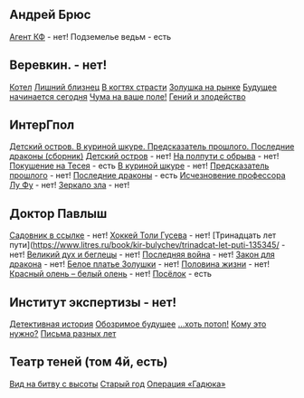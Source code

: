 ## Андрей Брюс
[Агент КФ](https://www.litres.ru/book/kir-bulychev/agent-kf-139023/) - нет!
Подземелье ведьм - есть

## Веревкин. - нет!
[Котел](https://www.litres.ru/book/kir-bulychev/kotel-135408/)
[Лишний близнец](https://www.litres.ru/book/kir-bulychev/lishniy-bliznec-135437/)
[В когтях страсти](https://www.litres.ru/book/kir-bulychev/v-kogtyah-strasti-135419/)
[Золушка на рынке](https://www.litres.ru/book/kir-bulychev/zolushka-na-rynke-154869/)
[Будущее начинается сегодня](https://www.litres.ru/book/kir-bulychev/buduschee-nachinaetsya-segodnya-135413/)
[Чума на ваше поле!](https://www.litres.ru/book/kir-bulychev/chuma-na-vashe-pole-135446/)
[Гений и злодейство](https://www.litres.ru/book/kir-bulychev/geniy-i-zlodeystvo-155459/)

## ИнтерГпол
[Детский остров. В куриной шкуре. Предсказатель прошлого. Последние драконы (сборник)](https://www.litres.ru/book/kir-bulychev/detskiy-ostrov-v-kurinoy-shkure-predskazatel-proshlogo-posled-39837749/)
[Детский остров](https://www.litres.ru/book/kir-bulychev/detskiy-ostrov-135440/) - нет!
[На полпути с обрыва](https://www.litres.ru/book/kir-bulychev/na-polputi-s-obryva-135439/) - нет!
[Покушение на Тесея](https://www.litres.ru/book/kir-bulychev/pokushenie-na-teseya-135438/) - есть
[В куриной шкуре](https://www.litres.ru/book/kir-bulychev/v-kurinoy-shkure-139029/) - нет!
[Предсказатель прошлого](https://www.litres.ru/book/kir-bulychev/predskazatel-proshlogo-135448/) - нет!
[Последние драконы](https://www.litres.ru/book/kir-bulychev/poslednie-drakony-139026/) - есть
[Исчезновение профессора Лу Фу](https://www.litres.ru/book/kir-bulychev/ischeznovenie-professora-lu-fu-139025/) - нет!
[Зеркало зла](https://www.litres.ru/book/kir-bulychev/zerkalo-zla-161366/) - нет!

## Доктор Павлыш
[Садовник в ссылке](https://www.litres.ru/book/kir-bulychev/sadovnik-v-ssylke-139076/) - нет!
[Хоккей Толи Гусева](https://www.litres.ru/book/kir-bulychev/hokkey-toli-guseva-135360/) - нет!
[Тринадцать лет пути](https://www.litres.ru/book/kir-bulychev/trinadcat-let-puti-135345/ - нет!
[Великий дух и беглецы](https://www.litres.ru/book/kir-bulychev/velikiy-duh-i-beglecy-135168/) - нет!
[Последняя война](https://www.litres.ru/book/kir-bulychev/poslednyaya-voyna-135346/) - нет!
[Закон для дракона](https://www.litres.ru/book/kir-bulychev/zakon-dlya-drakona-135171/) - нет!
[Белое платье Золушки](https://www.litres.ru/book/kir-bulychev/beloe-plate-zolushki-135347/) - нет!
[Половина жизни](https://www.litres.ru/book/kir-bulychev/polovina-zhizni-135348/) - нет!
[Красный олень – белый олень](https://www.litres.ru/book/kir-bulychev/krasnyy-olen-belyy-olen-135351/) - нет!
[Посёлок](https://www.litres.ru/book/kir-bulychev/poselok-133160/) - есть

## Институт экспертизы - нет!
[Детективная история](https://www.litres.ru/book/kir-bulychev/detektivnaya-istoriya-139030/)
[Обозримое будущее](https://www.litres.ru/book/kir-bulychev/obozrimoe-buduschee-161549/)
[…хоть потоп!](https://www.litres.ru/book/kir-bulychev/hot-potop-161548/)
[Кому это нужно?](https://www.litres.ru/book/kir-bulychev/komu-eto-nuzhno-135445/)
[Письма разных лет](https://www.litres.ru/book/kir-bulychev/pisma-raznyh-let-139075/)

## Театр теней (том 4й, есть)
[Вид на битву с высоты](https://www.litres.ru/book/kir-bulychev/vid-na-bitvu-s-vysoty-134131/)
[Старый год](https://www.litres.ru/book/kir-bulychev/staryy-god-134133/)
[Операция «Гадюка»](https://www.litres.ru/book/kir-bulychev/operaciya-gaduka-121840/)
